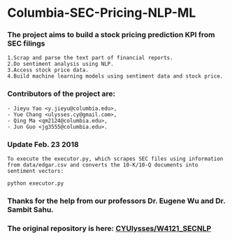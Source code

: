 # Columbia-SEC-Pricing-NLP-ML
### The project aims to build a stock pricing prediction KPI from SEC filings
    1.Scrap and parse the text part of financial reports.
    2.Do sentiment analysis using NLP.
    3.Access stock price data.
    4.Build machine learning models using sentiment data and stock price.

### Contributors of the project are: 
    - Jieyu Yao <y.jieyu@columbia.edu>,
    - Yue Chang <ulysses.cy@gmail.com>,
    - Qing Ma <qm2124@columbia.edu>,
    - Jun Guo <jg3555@columbia.edu>.

### Update Feb. 23 2018
    To execute the executor.py, which scrapes SEC files using information from data/edgar.csv and converts the 10-K/10-Q documents into sentiment vectors:
    
    python executor.py 

### Thanks for the help from our professors Dr. Eugene Wu and Dr. Sambit Sahu.

### The original repository is here: [CYUlysses/W4121_SECNLP](https://github.com/CYUlysses/W4121_SECNLP)